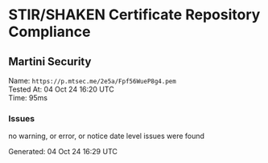# STIR/SHAKEN Certificate Repository Compliance

## Martini Security

Name: `https://p.mtsec.me/2e5a/Fpf56WueP8g4.pem`\
Tested At: 04 Oct 24 16:20 UTC\
Time: 95ms

### Issues

no warning, or error, or notice date level issues were found

Generated: 04 Oct 24 16:29 UTC